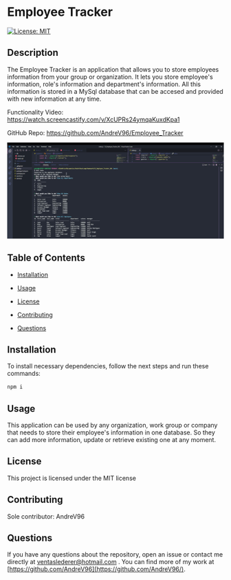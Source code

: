 # Employee Tracker
[![License: MIT](https://img.shields.io/badge/License-MIT-yellow.svg)](https://opensource.org/licenses/MIT)

## Description

The Employee Tracker is an application that allows you to store employees information from your group or organization. It lets you store employee's information, role's information and department's information. All this information is stored in a MySql database that can be accesed and provided with new information at any time.

Functionality Video: https://watch.screencastify.com/v/XcUPRs24ymqaKuxdKpa1

GitHub Repo: https://github.com/AndreV96/Employee_Tracker

![Terminal Screenshot](/img/website_deployed.PNG)

## Table of Contents 

- [Installation](#installation)

- [Usage](#usage)

- [License](#license)

- [Contributing](#contributing)

- [Questions](#questions)

## Installation

To install necessary dependencies, follow the next steps and run these commands:

```bash
npm i
```

## Usage

This application can be used by any organization, work group or company that needs to store their employee's information in one database. So they can add more information, update or retrieve existing one at any moment.

## License

This project is licensed under the MIT license

## Contributing

Sole contributor: AndreV96

## Questions

If you have any questions about the repository, open an issue or contact me directly at ventaslederer@hotmail.com . You can find more of my work at [https://github.com/AndreV96](https://github.com/AndreV96/).

